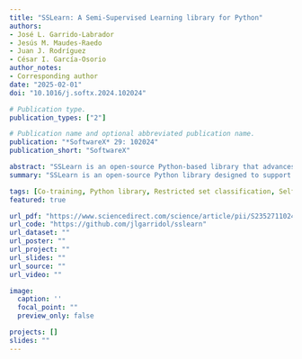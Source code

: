 ```yaml
---
title: "SSLearn: A Semi-Supervised Learning library for Python"
authors:
- José L. Garrido-Labrador
- Jesús M. Maudes-Raedo
- Juan J. Rodríguez
- César I. García-Osorio
author_notes: 
- Corresponding author
date: "2025-02-01"
doi: "10.1016/j.softx.2024.102024"

# Publication type.
publication_types: ["2"]

# Publication name and optional abbreviated publication name.
publication: "*SoftwareX* 29: 102024"
publication_short: "SoftwareX"

abstract: "SSLearn is an open-source Python-based library that advances semi-supervised learning (SSL) with a focus on wrapper algorithms and restricted set classification (RSC), a novel paradigm. It fosters innovation by allowing researchers to modify methods or create new ones, facilitating access to state-of-the-art algorithms and comparative studies. As the only library incorporating RSC for constrained classification, SSLearn fills an important gap in SSL tools. Fully compatible with Scikit-Learn, it integrates seamlessly into research workflows, lowering the barrier to entry to SSL and catalyzing its adoption in diverse domains. This makes SSLearn a critical resource for advancing SSL research and applications."
summary: "SSLearn is an open-source Python library designed to support semi-supervised learning (SSL), with a focus on wrapper algorithms and restricted set classification (RSC), offering a unique set of tools compatible with Scikit-Learn. It provides researchers and practitioners with a flexible, extensible platform to experiment with, compare, and develop SSL methods, filling a gap in existing libraries by including RSC and enabling easier adoption of SSL techniques in real-world applications."

tags: [Co-training, Python library, Restricted set classification, Self-training, Semi-supervised learning]
featured: true

url_pdf: "https://www.sciencedirect.com/science/article/pii/S2352711024003947/pdfft?md5=eca8124349c3063d77c9eaf8a11438ea&pid=1-s2.0-S2352711024003947-main.pdf"
url_code: "https://github.com/jlgarridol/sslearn"
url_dataset: ""
url_poster: ""
url_project: ""
url_slides: ""
url_source: ""
url_video: ""

image:
  caption: ''
  focal_point: ""
  preview_only: false

projects: []
slides: ""
---
```

